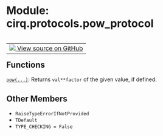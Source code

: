 <div itemscope itemtype="http://developers.google.com/ReferenceObject">
<meta itemprop="name" content="cirq.protocols.pow_protocol" />
<meta itemprop="path" content="Stable" />
<meta itemprop="property" content="RaiseTypeErrorIfNotProvided"/>
<meta itemprop="property" content="TDefault"/>
<meta itemprop="property" content="TYPE_CHECKING"/>
</div>

# Module: cirq.protocols.pow_protocol

<!-- Insert buttons and diff -->

<table class="tfo-notebook-buttons tfo-api" align="left">

<td>
  <a target="_blank" href="https://github.com/quantumlib/cirq/tree/master/cirq/protocols/pow_protocol.py">
    <img src="https://www.tensorflow.org/images/GitHub-Mark-32px.png" />
    View source on GitHub
  </a>
</td>
</table>







## Functions

[`pow(...)`](../../cirq/protocols/pow.md): Returns `val**factor` of the given value, if defined.

## Other Members

* `RaiseTypeErrorIfNotProvided` <a id="RaiseTypeErrorIfNotProvided"></a>
* `TDefault` <a id="TDefault"></a>
* `TYPE_CHECKING = False` <a id="TYPE_CHECKING"></a>
